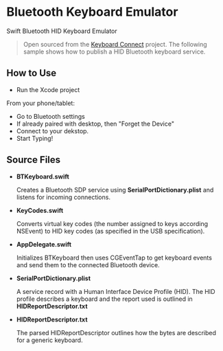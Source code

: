 # Bluetooth Keyboard Emulator
Swift Bluetooth HID Keyboard Emulator

> Open sourced from the [Keyboard Connect](http://arthuryidi.com/keyboard-connect/) project. The following sample shows how to publish a HID Bluetooth keyboard service.

## How to Use

- Run the Xcode project

From your phone/tablet:

- Go to Bluetooth settings
- If already paired with desktop, then "Forget the Device"
- Connect to your dekstop.
- Start Typing!

## Source Files

- **BTKeyboard.swift**

  Creates a Bluetooth SDP service using **SerialPortDictionary.plist** and listens for incoming connections.

- **KeyCodes.swift**

  Converts virtual key codes (the number assigned to keys according NSEvent) to HID key codes (as specified in the USB specification).

- **AppDelegate.swift**

  Initializes BTKeyboard then uses CGEventTap to get keyboard events and send them to the connected Bluetooth device.

- **SerialPortDictionary.plist**

  A service record with a Human Interface Device Profile (HID). The HID profile describes a keyboard and the report used is outlined in **HIDReportDescriptor.txt**

- **HIDReportDescriptor.txt**

  The parsed HIDReportDescriptor outlines how the bytes are described for a generic keyboard. 
